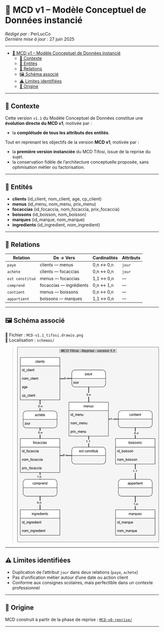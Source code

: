 # 🧾 MCD v1 – Modèle Conceptuel de Données instancié

_Rédigé par :_ PerLucCo  
_Dernière mise à jour :_ 27 juin 2025  

---

- [🧾 MCD v1 – Modèle Conceptuel de Données instancié](#-mcd-v1--modèle-conceptuel-de-données-instancié)
  - [📘 Contexte](#-contexte)
  - [🧱 Entités](#-entités)
  - [🔄 Relations](#-relations)
  - [🖼️ Schéma associé](#️-schéma-associé)
  - [⚠️ Limites identifiées](#️-limites-identifiées)
  - [📎 Origine](#-origine)

---

## 📘 Contexte

Cette version `v1.1` du Modèle Conceptuel de Données constitue une **évolution directe du MCD v1**, motivée par :

- la **complétude de tous les attributs des entités**.

Tout en reprenant les objectifs de la version **MCD v1**, motivée par :

- la **première version instanciée** du MCD Tifosi, issue de la reprise du sujet.  
- la conservation fidèle de l’architecture conceptuelle proposée, sans optimisation métier ou factorisation.

---

## 🧱 Entités

- **clients** (id_client, nom_client, age, cp_client)
- **menus** (id_menu, nom_menu, prix_menu)
- **focaccias** (id_focaccia, nom_focaccia, prix_focaccia)
- **boissons** (id_boisson, nom_boisson)
- **marques** (id_marque, nom_marque)
- **ingredients** (id_ingredient, nom_ingredient)

---

## 🔄 Relations

| Relation        | De → Vers                | Cardinalités      | Attributs   |
|-----------------|--------------------------|-------------------|-------------|
| `paye`          | clients — menus          | 0,n ↔ 0,n         | `jour`      |
| `achète`        | clients — focaccias      | 0,n ↔ 0,n         | `jour`      |
| `est constitué` | menus — focaccias        | 1,1 ↔ 0,n         | —           |
| `comprend`      | focaccias — ingrédients  | 0,n ↔ 1,n         | —           |
| `contient`      | menus — boissons         | 0,n ↔ 0,n         | —           |
| `appartient`    | boissons — marques       | 1,1 ↔ 0,n         | —           |

---

## 🖼️ Schéma associé

📄 Fichier : `MCD-v1.1_tifosi.drawio.png`  
📁 Localisation : `schemas/`  
> ![MCD v1.1](../schemas/MCD-v1.1_tifosi.drawio.png)

---

## ⚠️ Limites identifiées

- Duplication de l’attribut `jour` dans deux relations (`paye`, `achète`)
- Pas d’unification métier autour d’une date ou action client
- Conforme aux consignes scolaires, mais perfectible dans un contexte professionnel

---

## 📎 Origine

MCD construit à partir de la phase de reprise : [`MCD-v0-reprise/`](../MCD-v0-reprise/)

---
